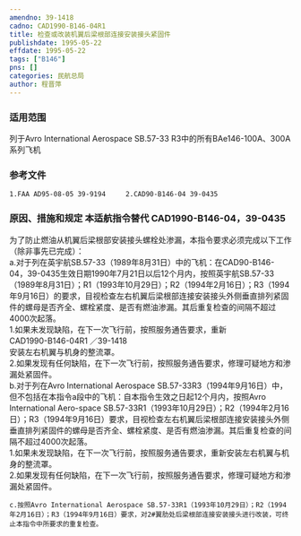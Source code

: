 ```yaml
---
amendno: 39-1418  
cadno: CAD1990-B146-04R1  
title: 检查或改装机翼后梁根部连接安装接头紧固件  
publishdate: 1995-05-22  
effdate: 1995-05-22  
tags: ["B146"]  
pns: []  
categories: 民航总局  
author: 程晋萍  
---
```

  
### 适用范围  
列于Avro International Aerospace SB.57-33 R3中的所有BAe146-100A、300A系列飞机  
  
<!--more-->  
### 参考文件  
    1.FAA AD95-08-05 39-9194     2.CAD90-B146-04 39-0435  
  
### 原因、措施和规定 本适航指令替代 CAD1990-B146-04，39-0435  
为了防止燃油从机翼后梁根部安装接头螺栓处渗漏，本指令要求必须完成以下工作（除非事先已完成）：  
    a.对于列在英宇航SB.57-33（1989年8月31日）中的飞机：在CAD90-B146-04，39-0435生效日期1990年7月21日以后12个月内，按照英宇航SB.57-33（1989年8月31日）；R1（1993年10月29日）；R2（1994年2月16日）；R3（1994年9月16日）的要求，目视检查左右机翼后梁根部连接安装接头外侧垂直排列紧固件的螺母是否齐全、螺栓紧度、是否有燃油渗漏。其后重复检查的间隔不超过4000次起落。  
    1.如果未发现缺陷，在下一次飞行前，按照服务通告要求，重新  
       CAD1990-B146-04R1   ／39-1418  
安装左右机翼与机身的整流罩。  
    2.如果发现有任何缺陷，在下一次飞行前，按照服务通告要求，修理可疑地方和渗漏处紧固件。  
    b.对于列在Avro International Aerospace SB.57-33R3（1994年9月16日）中，但不包括在本指令a段中的飞机：自本指令生效之日起12个月内，按照Avro International Aero-space SB.57-33R1（1993年10月29日）；R2（1994年2月16日）；R3（1994年9月16日）要求，目视检查左右机翼后梁根部连接安装接头外侧垂直排列紧固件的螺母是否齐全、螺栓紧度、是否有燃油渗漏。其后重复检查的间隔不超过4000次起落。  
    1.如果未发现缺陷，在下一次飞行前，按照服务通告要求，重新安装左右机翼与机身的整流罩。  
    2.如果发现有任何缺陷，在下一次飞行前，按照服务通告要求，修理可疑地方和渗漏处紧固件。  
  
    c.按照Avro International Aerospace SB.57-33R1（1993年10月29日）；R2（1994年2月16日）；R3（1994年9月16日）要求，对2#翼肋处后梁根部连接安装接头进行改装，可终止本指令中所要求的重复检查。  
